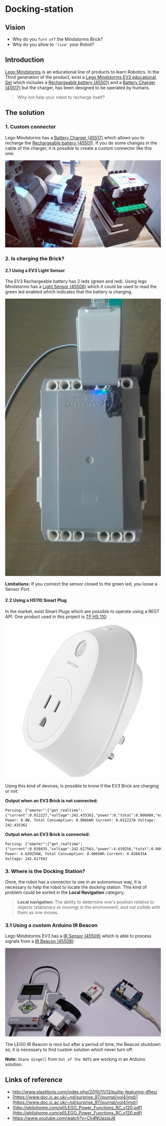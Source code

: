 # Docking-station

## Vision

- Why do you `Turn off` the Mindstorms Brick?
- Why do you allow to `'live'` your Robot?

## Introduction

[Lego Mindstorms](https://www.lego.com/en-us/mindstorms/) is an educational line of products to learn Robotics.
In the Third generation of the product, exist a [Lego Mindstorms EV3 educational Set](https://education.lego.com/en-us/products/lego-mindstorms-education-ev3-core-set-/5003400)
which includes a [Rechargeable battery (45501)](https://shop.lego.com/en-US/EV3-Rechargeable-DC-Battery-45501) and 
a [Battery Charger (45517)](https://shop.lego.com/en-US/Transformer-10V-DC-45517) but the charger, has been 
designed to be operated by humans.

> Why not help your robot to recharge itself?

## The solution

### 1. Custom connector

Lego Mindstorms has a [Battery Charger (45517)](https://shop.lego.com/en-US/Transformer-10V-DC-45517) 
which allows you to recharge the [Rechargeable battery (45501)](https://shop.lego.com/en-US/EV3-Rechargeable-DC-Battery-45501). 
If you do some changes in the cable of the charger, it is possible to create a custom connector like this one:

![](./docs/images/connector.jpg)

### 2. Is charging the Brick?

#### 2.1 Using a EV3 Light Sensor

The EV3 Rechargeable battery has 2 leds (green and red). 
Using lego Mindstorms has a [Light Sensor (45506)](https://shop.lego.com/en-US/EV3-Color-Sensor-45506) 
which it could be used to read the green led enabled which indicates that the battery is charging. 

![](./docs/images/lightSensorReadingEV3Battery.jpg)

**Limitations:** If you connect the sensor closed to the green led, you loose a Sensor Port.

#### 2.2 Using a HS110 Smart Plug 

In the market, exist Smart Plugs which are possible to operate using a REST API.
One product used in this project is [TP HS 110](http://www.tp-link.com/us/products/details/cat-5516_HS110.html):

![](./docs/images/HS110.jpg)

Using this kind of devices, is possible to know if the EV3 Brick are charging or not:

**Output when an EV3 Brick is not connected:**

```
Parsing: {"emeter":{"get_realtime":{"current":0.012227,"voltage":242.435362,"power":0,"total":0.006000,"err_code":0}}}
Power: 0.0W, Total Consumption: 0.006kWh Current: 0.012227A Voltage: 242.435362
```

**Output when an EV3 Brick is connected:**

```
Parsing: {"emeter":{"get_realtime":{"current":0.038435,"voltage":242.617563,"power":4.639256,"total":0.006000,"err_code":0}}}
Power: 4.639256W, Total Consumption: 0.006kWh Current: 0.038435A Voltage: 242.617563
```

### 3. Where is the Docking Station?

Once, the robot has a connector to use in an autonomous way, 
it is necessary to help the robot to locate the docking station. 
This kind of problem could be sorted in the **Local Navigation** category.

> **Local navigation:** The ability to determine one's position relative to objects (stationary or moving) in the environment, and not collide with them as one moves.

### 3.1 Using a custom Arduino IR Beacon

Lego Mindstorms EV3 has a [IR Sensor (45509)](https://shop.lego.com/en-US/EV3-Infrared-Sensor-45509) 
which is able to process signals from a [IR Beacon (45508)](https://shop.lego.com/en-US/EV3-Infrared-Beacon-45508):

![](./docs/images/arduinoIRBeacon.png)

The LEGO IR Beacon is nice but after a period of time, the Beacon shutdown so,
it is necessary to find custom solution which never turn off.

**Note:** `Shane Gingell` from `Out of the BOTS` are working in an Arduino solution.

## Links of reference

- http://www.plastibots.com/index.php/2010/11/13/pulito-featuring-dflex/
- [https://www.doc.ic.ac.uk/~nd/surprise_97/journal/vol4/jmd/](https://www.doc.ic.ac.uk/~nd/surprise_97/journal/vol4/jmd/)
- [http://philohome.com/pf/LEGO_Power_Functions_RC_v120.pdf](http://philohome.com/pf/LEGO_Power_Functions_RC_v120.pdf)
- https://www.youtube.com/watch?v=Ch4NUazpjJ8

